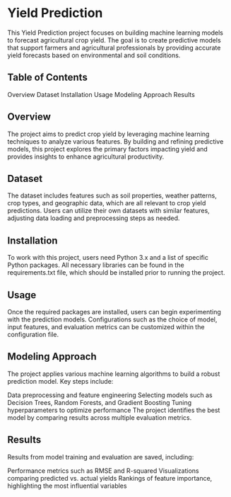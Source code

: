 # Yield Prediction
This Yield Prediction project focuses on building machine learning models to forecast agricultural crop yield. The goal is to create predictive models that support farmers and agricultural professionals by providing accurate yield forecasts based on environmental and soil conditions.

## Table of Contents
Overview
Dataset
Installation
Usage
Modeling Approach
Results


## Overview
The project aims to predict crop yield by leveraging machine learning techniques to analyze various features. By building and refining predictive models, this project explores the primary factors impacting yield and provides insights to enhance agricultural productivity.

## Dataset
The dataset includes features such as soil properties, weather patterns, crop types, and geographic data, which are all relevant to crop yield predictions. Users can utilize their own datasets with similar features, adjusting data loading and preprocessing steps as needed.

## Installation
To work with this project, users need Python 3.x and a list of specific Python packages. All necessary libraries can be found in the requirements.txt file, which should be installed prior to running the project.

## Usage
Once the required packages are installed, users can begin experimenting with the prediction models. Configurations such as the choice of model, input features, and evaluation metrics can be customized within the configuration file.

## Modeling Approach
The project applies various machine learning algorithms to build a robust prediction model. Key steps include:

Data preprocessing and feature engineering
Selecting models such as Decision Trees, Random Forests, and Gradient Boosting
Tuning hyperparameters to optimize performance
The project identifies the best model by comparing results across multiple evaluation metrics.

## Results
Results from model training and evaluation are saved, including:

Performance metrics such as RMSE and R-squared
Visualizations comparing predicted vs. actual yields
Rankings of feature importance, highlighting the most influential variables
